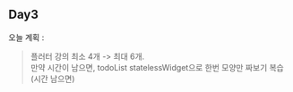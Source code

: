 ## Day3

오늘 계획 : 
  >  플러터 강의 최소 4개 -> 최대 6개.  
  >  만약 시간이 남으면, todoList statelessWidget으로 한번 모양만 짜보기
  >  복습(시간 남으면)
